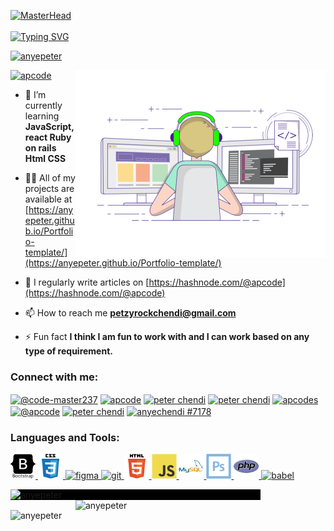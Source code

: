[![MasterHead](https://qrangers.com/wp-content/uploads/2021/09/Banner-Introduction-to-3D-Animation.png)](https://github.com/anyepeter)
<br>
<br>
<a align="center" href="https://git.io/typing-svg"><img src="https://readme-typing-svg.demolab.com?font=roboto&size=28&duration=3000&pause=500&center=true&vCenter=true&width=998&height=53&lines=I'm+Chendi...;A+fullstack+developer;Enroll+at+microverse;Coding+alongside+with+100Devs" alt="Typing SVG" /></a>


<p align="left"> <a href="https://github.com/ryo-ma/github-profile-trophy"><img src="https://github-profile-trophy.vercel.app/?username=anyepeter" alt="anyepeter" /></a> </p>
<img width="400" align="right" alt="coding" src="/gitimage.gif">
<p align="left"> <a href="https://twitter.com/anye_peter" target="blank"><img src="https://img.shields.io/twitter/follow/apcode?logo=twitter&style=for-the-badge" alt="apcode" /></a> </p>

- 🌱 I’m currently learning **JavaScript, react Ruby on rails Html CSS**

- 👨‍💻 All of my projects are available at [https://anyepeter.github.io/Portfolio-template/](https://anyepeter.github.io/Portfolio-template/)

- 📝 I regularly write articles on [https://hashnode.com/@apcode](https://hashnode.com/@apcode)

- 📫 How to reach me **petzyrockchendi@gmail.com**

- ⚡ Fun fact **I think I am fun to work with and I can work based on any type of requirement.**

<h3 align="left">Connect with me:</h3>
<p align="left">
<a href="https://codepen.io/@code-master237" target="blank"><img align="center" src="https://raw.githubusercontent.com/rahuldkjain/github-profile-readme-generator/master/src/images/icons/Social/codepen.svg" alt="@code-master237" height="30" width="40" /></a>
<a href="https://twitter.com/apcode" target="blank"><img align="center" src="https://raw.githubusercontent.com/rahuldkjain/github-profile-readme-generator/master/src/images/icons/Social/twitter.svg" alt="apcode" height="30" width="40" /></a>
<a href="https://www.linkedin.com/in/peter-chendi/" target="blank"><img align="center" src="https://raw.githubusercontent.com/rahuldkjain/github-profile-readme-generator/master/src/images/icons/Social/linked-in-alt.svg" alt="peter chendi" height="30" width="40" /></a>
<a href="https://fb.com/peter chendi" target="blank"><img align="center" src="https://raw.githubusercontent.com/rahuldkjain/github-profile-readme-generator/master/src/images/icons/Social/facebook.svg" alt="peter chendi" height="30" width="40" /></a>
<a href="https://instagram.com/apcodes" target="blank"><img align="center" src="https://raw.githubusercontent.com/rahuldkjain/github-profile-readme-generator/master/src/images/icons/Social/instagram.svg" alt="apcodes" height="30" width="40" /></a>
<a href="https://hashnode.com/@apcode" target="blank"><img align="center" src="https://raw.githubusercontent.com/rahuldkjain/github-profile-readme-generator/master/src/images/icons/Social/hashnode.svg" alt="@apcode" height="30" width="40" /></a>
<a href="https://www.hackerrank.com/peter chendi" target="blank"><img align="center" src="https://raw.githubusercontent.com/rahuldkjain/github-profile-readme-generator/master/src/images/icons/Social/hackerrank.svg" alt="peter chendi" height="30" width="40" /></a>
<a href="https://discord.gg/anyechendi #7178" target="blank"><img align="center" src="https://raw.githubusercontent.com/rahuldkjain/github-profile-readme-generator/master/src/images/icons/Social/discord.svg" alt="anyechendi #7178" height="30" width="40" /></a>
</p>

<h3 align="left">Languages and Tools:</h3>
<p align="left"> <a href="https://getbootstrap.com" target="_blank" rel="noreferrer"> <img src="https://raw.githubusercontent.com/devicons/devicon/master/icons/bootstrap/bootstrap-plain-wordmark.svg" alt="bootstrap" width="40" height="40"/> </a> <a href="https://www.w3schools.com/css/" target="_blank" rel="noreferrer"> <img src="https://raw.githubusercontent.com/devicons/devicon/master/icons/css3/css3-original-wordmark.svg" alt="css3" width="40" height="40"/> </a> <a href="https://www.figma.com/" target="_blank" rel="noreferrer"> <img src="https://www.vectorlogo.zone/logos/figma/figma-icon.svg" alt="figma" width="40" height="40"/> </a> <a href="https://git-scm.com/" target="_blank" rel="noreferrer"> <img src="https://www.vectorlogo.zone/logos/git-scm/git-scm-icon.svg" alt="git" width="40" height="40"/> </a> <a href="https://www.w3.org/html/" target="_blank" rel="noreferrer"> <img src="https://raw.githubusercontent.com/devicons/devicon/master/icons/html5/html5-original-wordmark.svg" alt="html5" width="40" height="40"/> </a>  <a href="https://developer.mozilla.org/en-US/docs/Web/JavaScript" target="_blank" rel="noreferrer"> <img src="https://raw.githubusercontent.com/devicons/devicon/master/icons/javascript/javascript-original.svg" alt="javascript" width="40" height="40"/> </a> <a href="https://www.mysql.com/" target="_blank" rel="noreferrer"> <img src="https://raw.githubusercontent.com/devicons/devicon/master/icons/mysql/mysql-original-wordmark.svg" alt="mysql" width="40" height="40"/> </a> <a href="https://www.photoshop.com/en" target="_blank" rel="noreferrer"> <img src="https://raw.githubusercontent.com/devicons/devicon/master/icons/photoshop/photoshop-line.svg" alt="photoshop" width="40" height="40"/> </a> <a href="https://www.php.net" target="_blank" rel="noreferrer"> <img src="https://raw.githubusercontent.com/devicons/devicon/master/icons/php/php-original.svg" alt="php" width="40" height="40"/> </a> 
<a href="https://babeljs.io/" target="_blank" rel="noreferrer"> <img src="https://www.vectorlogo.zone/logos/babeljs/babeljs-icon.svg" alt="babel" width="40" height="40"/> </a>
</p>

<p><img style="background: black;" width="400" align="left" src="https://github-readme-stats.vercel.app/api/top-langs?username=anyepeter&show_icons=true&locale=en&layout=compact" alt="anyepeter" /></p>

<p>&nbsp;<img align="right" width="400" src="https://github-readme-stats.vercel.app/api?username=anyepeter&show_icons=true&locale=en" alt="anyepeter" /></p>

<p><img align="center" src="https://github-readme-streak-stats.herokuapp.com/?user=anyepeter&" alt="anyepeter" /></p>
